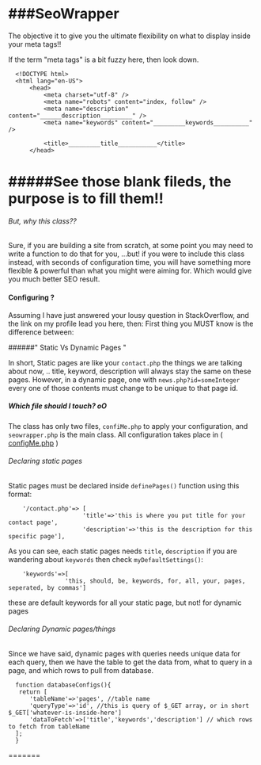 ###SeoWrapper
===========

The objective it to give you the ultimate flexibility on what to display inside your meta tags!!

If the term "meta tags" is a bit fuzzy here, then look down.

      <!DOCTYPE html>
      <html lang="en-US">
          <head>
              <meta charset="utf-8" />
              <meta name="robots" content="index, follow" />
              <meta name="description" content="______description_________" />
              <meta name="keywords" content="_________keywords__________" />
              
              <title>_________title___________</title>
          </head>




#####See those blank fileds, the purpose is to fill them!!
===========

###### But, why this class??

Sure, if you are building a site from scratch, at some point you may need to write a function to do that for you,
...but! if you were to include this class instead, with seconds of configuration time, you will have something more
flexible & powerful than what you might were aiming for. Which would give you much better SEO result.


#### Configuring ?

Assuming I have just answered your lousy question in StackOverflow, and the link on my profile lead you here, then:
      First thing you MUST know is the difference between:         

######" Static Vs Dynamic Pages "

In short, Static pages are like your `contact.php` the things we are talking about now, .. title, keyword, description
will always stay the same on these pages. However, in a dynamic page, one with `news.php?id=someInteger`
every one of those contents must change to be unique to that page id.

 
##### Which file should I touch? oO
The class has only two files, `confiMe.php` to apply your configuration, and `seowrapper.php` is the main class.
All configuration takes place in  ( [configMe.php]( https://github.com/Eritrea/seoWrapper/blob/master/src/configMe.php) )


###### Declaring static pages

Static pages must be declared inside `definePages()` function using this format:

        '/contact.php'=> [
                         'title'=>'this is where you put title for your contact page',
                         'description'=>'this is the description for this specific page'],

As you can see, each static pages needs `title`, `description` if you are wandering about `keywords` then check `myDefaultSettings()`:

        'keywords'=>[
                    'this, should, be, keywords, for, all, your, pages, seperated, by commas']

these are default keywords for all your static page, but not! for dynamic pages


###### Declaring Dynamic pages/things

Since we have said, dynamic pages with queries needs unique data for each query, then we have the table to get the data from,
what to query in a page, and which rows to pull from database.

        
      function databaseConfigs(){
       return [
          'tableName'=>'pages', //table name
          'queryType'=>'id', //this is query of $_GET array, or in short $_GET['whatever-is-inside-here']
          'dataToFetch'=>['title','keywords','description'] // which rows to fetch from tableName
      ];
      }



=======
 
